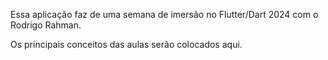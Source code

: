 Essa aplicação faz de uma semana de imersão no Flutter/Dart 2024 com o Rodrigo Rahman.

Os principais conceitos das aulas serão colocados aqui.
